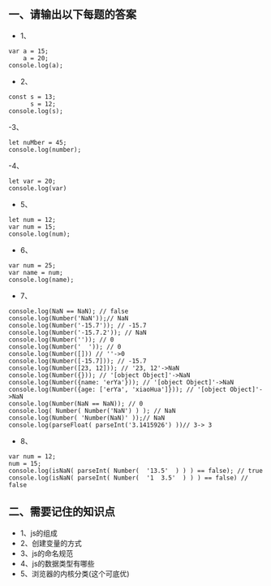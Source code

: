 ## 一、请输出以下每题的答案
- 1、
```
var a = 15;
    a = 20;
console.log(a);
```
- 2、
```
const s = 13;
      s = 12;
console.log(s);
```

-3、
```
let nuMber = 45;
console.log(number); 

```

-4、
```
let var = 20;
console.log(var)

```

- 5、
```
let num = 12;
var num = 15;
console.log(num);
```

- 6、
```
var num = 25;
var name = num;
console.log(name);
```

- 7、
```
console.log(NaN == NaN); // false
console.log(Number('NaN'));// NaN  
console.log(Number('-15.7')); // -15.7
console.log(Number('-15.7.2')); // NaN
console.log(Number('')); // 0
console.log(Number('  ')); // 0
console.log(Number([])) // ''->0
console.log(Number([-15.7])); // -15.7
console.log(Number([23, 12])); // '23, 12'->NaN
console.log(Number({})); // '[object Object]'->NaN
console.log(Number({name: 'erYa'})); // '[object Object]'->NaN
console.log(Number({age: ['erYa', 'xiaoHua']})); // '[object Object]'->NaN
console.log(Number(NaN == NaN)); // 0
console.log( Number( Number('NaN') ) ); // NaN
console.log(Number( 'Number(NaN)' ));// NaN
console.log(parseFloat( parseInt('3.1415926') ))// 3-> 3 
```
- 8、
```
var num = 12;
num = 15;
console.log(isNaN( parseInt( Number(  '13.5'  ) ) ) == false); // true
console.log(isNaN( parseInt( Number(  '1  3.5'  ) ) ) == false) // false

```
## 二、需要记住的知识点
- 1、js的组成
- 2、创建变量的方式
- 3、js的命名规范
- 4、js的数据类型有哪些
- 5、浏览器的内核分类(这个可底优)
